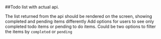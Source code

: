 ##Todo list with actual api.     

The list returned from the api should be rendered on the 
screen, showing completed and pending items differently
Add options for users to see only completed todo items or 
pending to do items. Could be two options to filter the items 
by `completed` or `pending`
